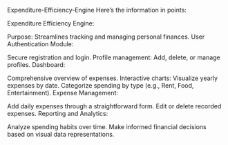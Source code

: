 Expenditure-Efficiency-Engine
Here’s the information in points:

Expenditure Efficiency Engine:

Purpose: Streamlines tracking and managing personal finances.
User Authentication Module:

Secure registration and login.
Profile management: Add, delete, or manage profiles.
Dashboard:

Comprehensive overview of expenses.
Interactive charts:
Visualize yearly expenses by date.
Categorize spending by type (e.g., Rent, Food, Entertainment).
Expense Management:

Add daily expenses through a straightforward form.
Edit or delete recorded expenses.
Reporting and Analytics:

Analyze spending habits over time.
Make informed financial decisions based on visual data representations.
